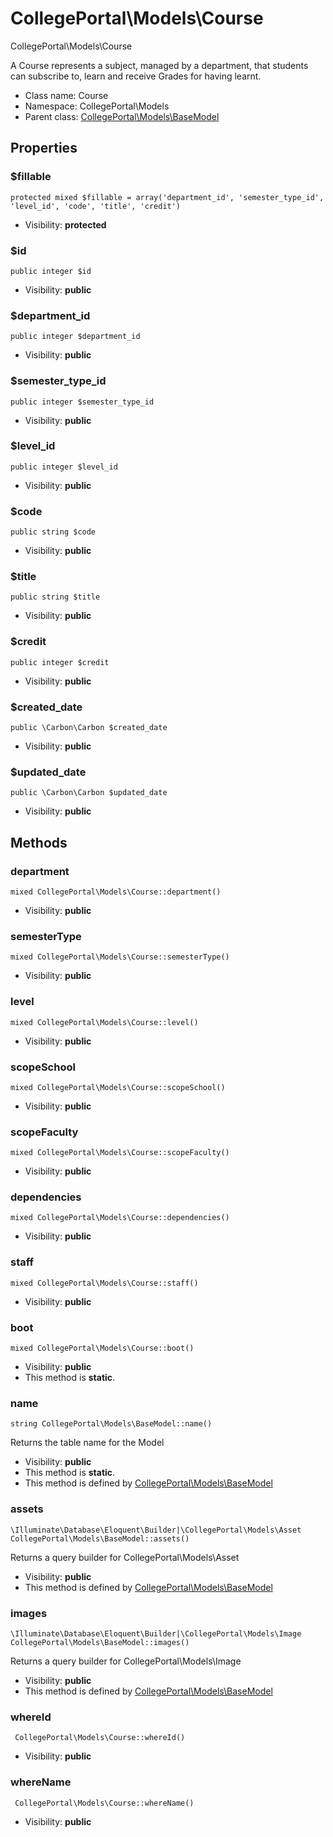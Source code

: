 CollegePortal\Models\Course
===============

CollegePortal\Models\Course

A Course represents a subject, managed by a department,
 that students can subscribe to, learn and receive Grades for having learnt.


* Class name: Course
* Namespace: CollegePortal\Models
* Parent class: [CollegePortal\Models\BaseModel](CollegePortal-Models-BaseModel.md)





Properties
----------


### $fillable

    protected mixed $fillable = array('department_id', 'semester_type_id', 'level_id', 'code', 'title', 'credit')





* Visibility: **protected**


### $id

    public integer $id





* Visibility: **public**


### $department_id

    public integer $department_id





* Visibility: **public**


### $semester_type_id

    public integer $semester_type_id





* Visibility: **public**


### $level_id

    public integer $level_id





* Visibility: **public**


### $code

    public string $code





* Visibility: **public**


### $title

    public string $title





* Visibility: **public**


### $credit

    public integer $credit





* Visibility: **public**


### $created_date

    public \Carbon\Carbon $created_date





* Visibility: **public**


### $updated_date

    public \Carbon\Carbon $updated_date





* Visibility: **public**


Methods
-------


### department

    mixed CollegePortal\Models\Course::department()





* Visibility: **public**




### semesterType

    mixed CollegePortal\Models\Course::semesterType()





* Visibility: **public**




### level

    mixed CollegePortal\Models\Course::level()





* Visibility: **public**




### scopeSchool

    mixed CollegePortal\Models\Course::scopeSchool()





* Visibility: **public**




### scopeFaculty

    mixed CollegePortal\Models\Course::scopeFaculty()





* Visibility: **public**




### dependencies

    mixed CollegePortal\Models\Course::dependencies()





* Visibility: **public**




### staff

    mixed CollegePortal\Models\Course::staff()





* Visibility: **public**




### boot

    mixed CollegePortal\Models\Course::boot()





* Visibility: **public**
* This method is **static**.




### name

    string CollegePortal\Models\BaseModel::name()

Returns the table name for the Model



* Visibility: **public**
* This method is **static**.
* This method is defined by [CollegePortal\Models\BaseModel](CollegePortal-Models-BaseModel.md)




### assets

    \Illuminate\Database\Eloquent\Builder|\CollegePortal\Models\Asset CollegePortal\Models\BaseModel::assets()

Returns a query builder for CollegePortal\Models\Asset



* Visibility: **public**
* This method is defined by [CollegePortal\Models\BaseModel](CollegePortal-Models-BaseModel.md)




### images

    \Illuminate\Database\Eloquent\Builder|\CollegePortal\Models\Image CollegePortal\Models\BaseModel::images()

Returns a query builder for CollegePortal\Models\Image



* Visibility: **public**
* This method is defined by [CollegePortal\Models\BaseModel](CollegePortal-Models-BaseModel.md)




### whereId

     CollegePortal\Models\Course::whereId()





* Visibility: **public**




### whereName

     CollegePortal\Models\Course::whereName()





* Visibility: **public**



